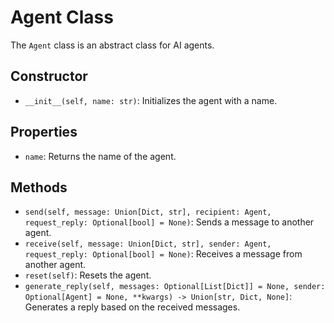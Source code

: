 # Agent Class

The `Agent` class is an abstract class for AI agents.

## Constructor

- `__init__(self, name: str)`: Initializes the agent with a name.

## Properties

- `name`: Returns the name of the agent.

## Methods

- `send(self, message: Union[Dict, str], recipient: Agent, request_reply: Optional[bool] = None)`: Sends a message to another agent.
- `receive(self, message: Union[Dict, str], sender: Agent, request_reply: Optional[bool] = None)`: Receives a message from another agent.
- `reset(self)`: Resets the agent.
- `generate_reply(self, messages: Optional[List[Dict]] = None, sender: Optional[Agent] = None, **kwargs) -> Union[str, Dict, None]`: Generates a reply based on the received messages.

